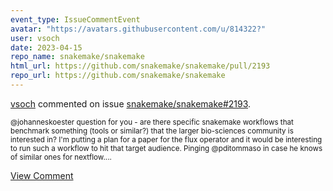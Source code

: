 ```yaml
---
event_type: IssueCommentEvent
avatar: "https://avatars.githubusercontent.com/u/814322?"
user: vsoch
date: 2023-04-15
repo_name: snakemake/snakemake
html_url: https://github.com/snakemake/snakemake/pull/2193
repo_url: https://github.com/snakemake/snakemake
---
```


<a href='https://github.com/vsoch' target='_blank'>vsoch</a> commented on issue <a href='https://github.com/snakemake/snakemake/pull/2193' target='_blank'>snakemake/snakemake#2193</a>.

<small>@johanneskoester question for you - are there specific snakemake workflows that benchmark something (tools or similar?) that the larger bio-sciences community is interested in? I'm putting a plan for a paper for the flux operator and it would be interesting to run such a workflow to hit that target audience. Pinging @pditommaso in case he knows of similar ones for nextflow....</small>

<a href='https://github.com/snakemake/snakemake/pull/2193' target='_blank'>View Comment</a>
